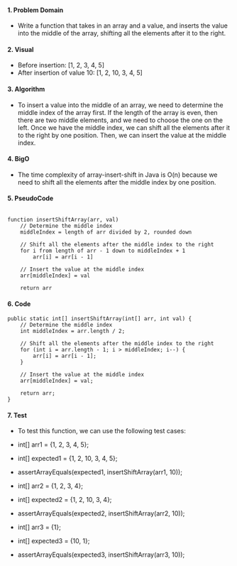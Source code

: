 #### 1. Problem Domain

- Write a function that takes in an array and a value, and inserts the value into the middle of the array, shifting all the elements after it to the right.

#### 2. Visual
- Before insertion: [1, 2, 3, 4, 5]
- After insertion of value 10: [1, 2, 10, 3, 4, 5]

#### 3. Algorithm
- To insert a value into the middle of an array, we need to determine the middle index of the array first. If the length of the array is even, then there are two middle elements, and we need to choose the one on the left. Once we have the middle index, we can shift all the elements after it to the right by one position. Then, we can insert the value at the middle index.

#### 4. BigO
-  The time complexity of array-insert-shift in Java is O(n) because we need to shift all the elements after the middle index by one position.

#### 5. PseudoCode
```agsl

function insertShiftArray(arr, val)
    // Determine the middle index
    middleIndex = length of arr divided by 2, rounded down

    // Shift all the elements after the middle index to the right
    for i from length of arr - 1 down to middleIndex + 1
        arr[i] = arr[i - 1]

    // Insert the value at the middle index
    arr[middleIndex] = val

    return arr
```

#### 6. Code
```agsl
public static int[] insertShiftArray(int[] arr, int val) {
    // Determine the middle index
    int middleIndex = arr.length / 2;

    // Shift all the elements after the middle index to the right
    for (int i = arr.length - 1; i > middleIndex; i--) {
        arr[i] = arr[i - 1];
    }

    // Insert the value at the middle index
    arr[middleIndex] = val;

    return arr;
}
```

#### 7. Test
- To test this function, we can use the following test cases:
- int[] arr1 = {1, 2, 3, 4, 5};
- int[] expected1 = {1, 2, 10, 3, 4, 5};
- assertArrayEquals(expected1, insertShiftArray(arr1, 10));

- int[] arr2 = {1, 2, 3, 4};
- int[] expected2 = {1, 2, 10, 3, 4};
- assertArrayEquals(expected2, insertShiftArray(arr2, 10));

- int[] arr3 = {1};
- int[] expected3 = {10, 1};
- assertArrayEquals(expected3, insertShiftArray(arr3, 10));
